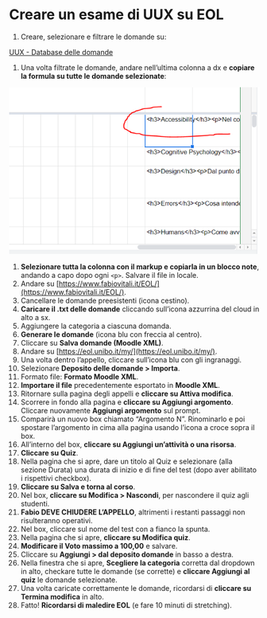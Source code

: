 # Creare un esame di UUX su EOL

1. Creare, selezionare e filtrare le domande su: 

[UUX - Database delle domande](https://docs.google.com/spreadsheets/d/1rcTA9yQJZTwakuPhlWLDqr9IoXs2lHynbcJTufAcQz8/edit?usp=drivesdk)

1. Una volta filtrate le domande, andare nell’ultima colonna a dx e **copiare la formula su tutte le domande selezionate**:

![Markup](markup.png)

1. **Selezionare tutta la colonna con il markup e copiarla in un blocco note**, andando a capo dopo ogni `<p>`. Salvare il file in locale.
2. Andare su [https://www.fabiovitali.it/EOL/](https://www.fabiovitali.it/EOL/).
3. Cancellare le domande preesistenti (icona cestino).
4. **Caricare il .txt delle domande** cliccando sull’icona azzurrina del cloud in alto a sx.
5. Aggiungere la categoria a ciascuna domanda.
6. **Generare le domande** (icona blu con freccia al centro).
7. Cliccare su **Salva domande (Moodle XML)**.
8. Andare su [https://eol.unibo.it/my/](https://eol.unibo.it/my/).
9. Una volta dentro l’appello, cliccare sull’icona blu con gli ingranaggi.
10. Selezionare **Deposito delle domande > Importa**.
11. Formato file: **Formato Moodle XML**.
12. **Importare il file** precedentemente esportato in **Moodle XML**.
13. Ritornare sulla pagina degli appelli e **cliccare su Attiva modifica**.
14. Scorrere in fondo alla pagina e **cliccare su Aggiungi argomento**. Cliccare nuovamente **Aggiungi argomento** sul prompt.
15. Comparirà un nuovo box chiamato “Argomento N”. Rinominarlo e poi spostare l’argomento in cima alla pagina usando l’icona a croce sopra il box.
16. All’interno del box, **cliccare su Aggiungi un’attività o una risorsa**.
17. **Cliccare su Quiz**.
18. Nella pagina che si apre, dare un titolo al Quiz e selezionare (alla sezione Durata) una durata di inizio e di fine del test (dopo aver abilitato i rispettivi checkbox).
19. **Cliccare su Salva e torna al corso**.
20. Nel box, **cliccare su Modifica > Nascondi**, per nascondere il quiz agli studenti.
21. **Fabio DEVE CHIUDERE L’APPELLO**, altrimenti i restanti passaggi non risulteranno operativi.
22. Nel box, cliccare sul nome del test con a fianco la spunta.
23. Nella pagina che si apre, **cliccare su Modifica quiz**.
24. **Modificare il Voto massimo a 100,00** e salvare.
25. Cliccare su **Aggiungi > dal deposito domande** in basso a destra.
26. Nella finestra che si apre, **Scegliere la categoria** corretta dal dropdown in alto, checkare tutte le domande (se corrette) e **cliccare Aggiungi al quiz** le domande selezionate.
27. Una volta caricate correttamente le domande, ricordarsi di **cliccare su Termina modifica** in alto.
28. Fatto! **Ricordarsi di maledire EOL** (e fare 10 minuti di stretching).
